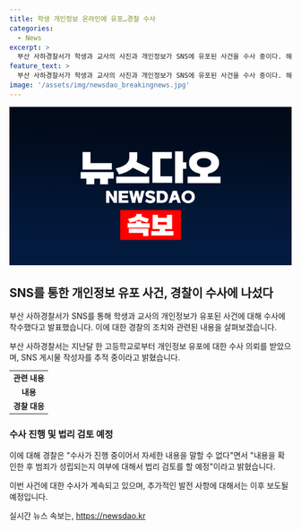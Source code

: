 ```yaml
---
title: 학생 개인정보 온라인에 유포…경찰 수사
categories:
  - News
excerpt: >
  부산 사하경찰서가 학생과 교사의 사진과 개인정보가 SNS에 유포된 사건을 수사 중이다. 해당 SNS 계정에는 학교 관계자와 일반 여성의 사진과 개인정보가 함께 올라와 경찰은 현재 범죄 여부를 조사 중이라고 전했다. 
feature_text: >
  부산 사하경찰서가 학생과 교사의 사진과 개인정보가 SNS에 유포된 사건을 수사 중이다. 해당 SNS 계정에는 학교 관계자와 일반 여성의 사진과 개인정보가 함께 올라와 경찰은 현재 범죄 여부를 조사 중이라고 전했다. 
image: '/assets/img/newsdao_breakingnews.jpg'
---
```


<p><img src="/assets/img/newsdao_breakingnews.jpg" alt="firstkoreanews 속보" /></p>

<h2 data-ke-size="size26">SNS를 통한 개인정보 유포 사건, 경찰이 수사에 나섰다</h2>

<p>부산 사하경찰서가 SNS를 통해 학생과 교사의 개인정보가 유포된 사건에 대해 수사에 착수했다고 발표했습니다. 이에 대한 경찰의 조치와 관련된 내용을 살펴보겠습니다.</p>

<p data-ke-size="size16">부산 사하경찰서는 지난달 한 고등학교로부터 개인정보 유포에 대한 수사 의뢰를 받았으며, SNS 게시물 작성자를 추적 중이라고 밝혔습니다.</p>

<table>
  <tr>
    <td style="text-align: center; height: 17px;"><b>관련 내용</b></td>
  </tr>
  <tr>
    <td style="text-align: center; height: 17px;"><b>내용</b></td>
  </tr>
  <tr>
    <td style="text-align: center; height: 17px;"><b>경찰 대응</b></td>
  </tr>
</table>

<h3>수사 진행 및 법리 검토 예정</h3>

<p>이에 대해 경찰은 "수사가 진행 중이어서 자세한 내용을 말할 수 없다"면서 "내용을 확인한 후 범죄가 성립되는지 여부에 대해서 법리 검토를 할 예정"이라고 밝혔습니다.</p>

<p data-ke-size="size16">이번 사건에 대한 수사가 계속되고 있으며, 추가적인 발전 사항에 대해서는 이후 보도될 예정입니다.</p>
실시간 뉴스 속보는, <a href="https://newsdao.kr" rel="dofollow">https://newsdao.kr</a>


